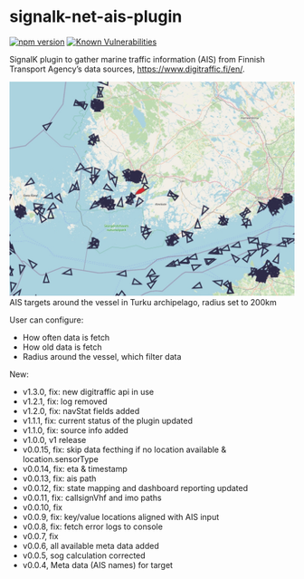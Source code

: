 # signalk-net-ais-plugin
[![npm version](https://badge.fury.io/js/signalk-net-ais-plugin.svg)](https://badge.fury.io/js/signalk-net-ais-plugin)
[![Known Vulnerabilities](https://snyk.io/test/github/KEGustafsson/signalk-net-ais-plugin/badge.svg)](https://snyk.io/test/github/KEGustafsson/signalk-net-ais-plugin)

SignalK plugin to gather marine traffic information (AIS) from Finnish Transport Agency’s data sources, https://www.digitraffic.fi/en/.

![AIS targets around the vessel, radius 200km](doc/200km_radius.jpg)
AIS targets around the vessel in Turku archipelago, radius set to 200km

User can configure:
- How often data is fetch
- How old data is fetch
- Radius around the vessel, which filter data

New:
- v1.3.0, fix: new digitraffic api in use
- v1.2.1, fix: log removed
- v1.2.0, fix: navStat fields added
- v1.1.1, fix: current status of the plugin updated
- v1.1.0, fix: source info added
- v1.0.0, v1 release
- v0.0.15, fix: skip data fecthing if no location available & location.sensorType
- v0.0.14, fix: eta & timestamp
- v0.0.13, fix: ais path
- v0.0.12, fix: state mapping and dashboard reporting updated
- v0.0.11, fix: callsignVhf and imo paths
- v0.0.10, fix
- v0.0.9, fix: key/value locations aligned with AIS input
- v0.0.8, fix: fetch error logs to console
- v0.0.7, fix
- v0.0.6, all available meta data added
- v0.0.5, sog calculation corrected
- v0.0.4, Meta data (AIS names) for target
